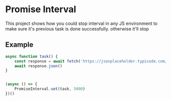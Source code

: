 # Promise Interval

This project shows how you could stop interval in any JS environment to make sure it's previous task is done
successfully. otherwise it'll stop

## Example

```ts
async function task() {
    const response = await fetch('https://jsonplaceholder.typicode.com/todos/1')
    await response.json()
}


(async () => {
    PromiseInterval.set(task, 5000)
})()
```